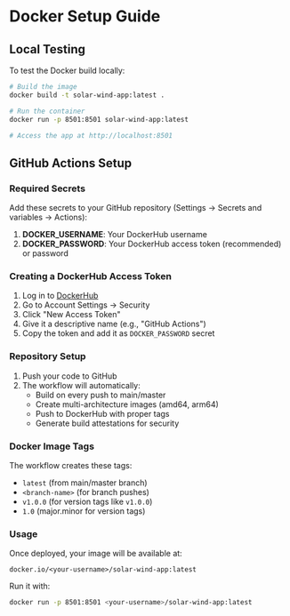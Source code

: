# Docker Setup Guide

## Local Testing

To test the Docker build locally:

```bash
# Build the image
docker build -t solar-wind-app:latest .

# Run the container
docker run -p 8501:8501 solar-wind-app:latest

# Access the app at http://localhost:8501
```

## GitHub Actions Setup

### Required Secrets

Add these secrets to your GitHub repository (Settings → Secrets and variables → Actions):

1. **DOCKER_USERNAME**: Your DockerHub username
2. **DOCKER_PASSWORD**: Your DockerHub access token (recommended) or password

### Creating a DockerHub Access Token

1. Log in to [DockerHub](https://hub.docker.com)
2. Go to Account Settings → Security
3. Click "New Access Token"
4. Give it a descriptive name (e.g., "GitHub Actions")
5. Copy the token and add it as `DOCKER_PASSWORD` secret

### Repository Setup

1. Push your code to GitHub
2. The workflow will automatically:
   - Build on every push to main/master
   - Create multi-architecture images (amd64, arm64)
   - Push to DockerHub with proper tags
   - Generate build attestations for security

### Docker Image Tags

The workflow creates these tags:
- `latest` (from main/master branch)
- `<branch-name>` (for branch pushes)  
- `v1.0.0` (for version tags like `v1.0.0`)
- `1.0` (major.minor for version tags)

### Usage

Once deployed, your image will be available at:
```
docker.io/<your-username>/solar-wind-app:latest
```

Run it with:
```bash
docker run -p 8501:8501 <your-username>/solar-wind-app:latest
```